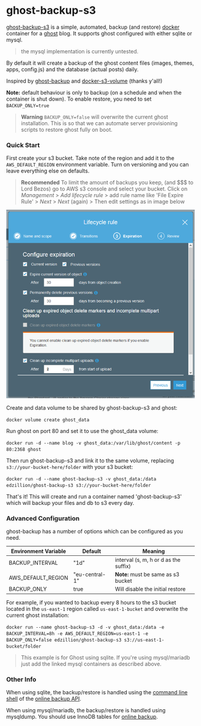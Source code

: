 # ghost-backup-s3

[ghost-backup-s3] is a simple, automated, backup (and restore) [docker] container for a [ghost] blog. It supports ghost configured with either sqlite or mysql. 
> the mysql implementation is currently untested.

By default it will create a backup of the ghost content files (images, themes, apps, config.js) and the database (actual posts) daily.

Inspired by [ghost-backup] and [docker-s3-volume] (thanks y'all!)

**Note:** default behaviour is only to backup (on a schedule and when the container is shut down). To enable restore, you need to set `BACKUP_ONLY=true`
> **Warning** `BACKUP_ONLY=false` will overwrite the current ghost installation. This is so that we can automate server provisioning scripts to restore ghost fully on boot.

### Quick Start

First create your s3 bucket. Take note of the region and add it to the `AWS_DEFAULT_REGION` environment variable. Turn on versioning and you can leave everything else on defaults.

> **Recommended** To limit the amount of backups you keep, (and $$$ to Lord Bezos) go to AWS s3 console and select your bucket. Click on _Management_ > _Add lifecycle rule_ > add rule name like 'File Expire Rule' > _Next_ > _Next_ (again) > Then edit settings as in image below

![add bucket lifecycle rule](https://raw.githubusercontent.com/edzillion/ghost-backup-s3/master/readme_screenshot_1.png)

Create and data volume to be shared by ghost-backup-s3 and ghost:

`docker volume create ghost_data`

Run ghost on port 80 and set it to use the ghost_data volume:

`docker run -d --name blog -v ghost_data:/var/lib/ghost/content -p 80:2368 ghost`

Then run ghost-backup-s3 and link it to the same volume, replacing `s3://your-bucket-here/folder` with your s3 bucket:

`docker run -d --name ghost-backup-s3 -v ghost_data:/data edzillion/ghost-backup-s3 s3://your-bucket-here/folder`

That's it! This will create and run a container named 'ghost-backup-s3' which will backup your files and db to s3 every day.

### Advanced Configuration
ghost-backup has a number of options which can be configured as you need. 

| Environment Variable  | Default       | Meaning           |
| --------------------- | ------------- | ----------------- | 
| BACKUP_INTERVAL       | "1d"   | interval (s, m, h or d as the suffix)|
| AWS_DEFAULT_REGION       | "eu-central-1"    | **Note:** must be same as s3 bucket|
| BACKUP_ONLY  | true            | Will disable the initial restore|

For example, if you wanted to backup every 8 hours to the s3 bucket located in the `us-east-1` region called `us-east-1-bucket` and overwrite the current ghost installation:

`docker run --name ghost-backup-s3 -d -v ghost_data:/data -e BACKUP_INTERVAL=8h -e AWS_DEFAULT_REGION=us-east-1 -e BACKUP_ONLY=false edzillion/ghost-backup-s3 s3://us-east-1-bucket/folder`

> This example is for Ghost using sqlite. If you're using mysql/mariadb just add the linked mysql containers as described above.

### Other Info
When using sqlite, the backup/restore is handled using the [command line shell] of the [online backup API].

When using mysql/mariadb, the backup/restore is handled using mysqldump. You should use InnoDB tables for [online backup].

 [ghost-backup-s3]: https://github.com/edzillion/ghost-backup-s3
 [docker]: https://www.docker.com/
 [ghost]: https://ghost.org/
 [ghost-backup]: https://github.com/bennetimo/ghost-backup
 [docker-s3-volume]: https://github.com/elementar/docker-s3-volume
 [configuration]: http://support.ghost.org/config/#database
 [mariadb]: https://hub.docker.com/_/mariadb/
 [command line shell]: https://www.sqlite.org/cli.html
 [online backup API]: https://www.sqlite.org/backup.html
 [online backup]: https://dev.mysql.com/doc/refman/5.5/en/mysqldump.html